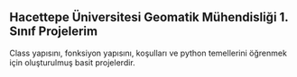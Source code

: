 ## Hacettepe Üniversitesi Geomatik Mühendisliği 1. Sınıf Projelerim

Class yapısını, fonksiyon yapısını, koşulları ve python temellerini öğrenmek için oluşturulmuş basit projelerdir.
